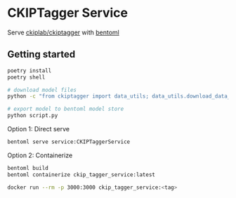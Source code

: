 # CKIPTagger Service

Serve [ckiplab/ckiptagger](https://github.com/ckiplab/ckiptagger) with [bentoml](https://github.com/bentoml/BentoML)

## Getting started
```bash
poetry install
poetry shell

# download model files
python -c "from ckiptagger import data_utils; data_utils.download_data_gdown('./')"

# export model to bentoml model store
python script.py
```

Option 1: Direct serve
```bash
bentoml serve service:CKIPTaggerService
```

Option 2: Containerize
```bash
bentoml build
bentoml containerize ckip_tagger_service:latest

docker run --rm -p 3000:3000 ckip_tagger_service:<tag>
```
